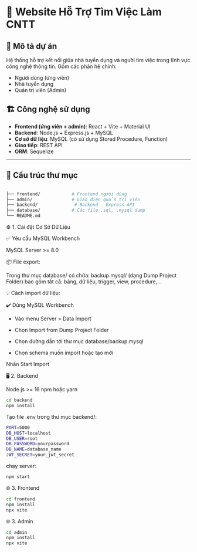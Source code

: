 # 💼 Website Hỗ Trợ Tìm Việc Làm CNTT

## 🧩 Mô tả dự án

Hệ thống hỗ trợ kết nối giữa nhà tuyển dụng và người tìm việc trong lĩnh vực công nghệ thông tin. Gồm các phân hệ chính:

- Người dùng (ứng viên)
- Nhà tuyển dụng
- Quản trị viên (Admin)

## 🏗 Công nghệ sử dụng

- **Frontend (ứng viên + admin)**: React + Vite + Material UI
- **Backend**: Node.js + Express.js + MySQL
- **Cơ sở dữ liệu**: MySQL (có sử dụng Stored Procedure, Function)
- **Giao tiếp**: REST API
- **ORM**: Sequelize

---

## 📁 Cấu trúc thư mục

```bash

├── frontend/            # Frontend người dùng
├── admin/               # Giao diện quản trị viên
├── backend/              # Backend - Express API
├── database/            # Các file .sql, .mysql dump
└── README.md
```

⚙️ 1. Cài đặt Cơ Sở Dữ Liệu

✅ Yêu cầu
MySQL Workbench

MySQL Server >= 8.0

📦 File export:

Trong thư mục database/ có chứa:
backup.mysql/ (dạng Dump Project Folder) bao gồm tất cả: bảng, dữ liệu, trigger, view, procedure,...

💡 Cách import dữ liệu:

✔️ Dùng MySQL Workbench

- Vào menu Server > Data Import

- Chọn Import from Dump Project Folder

- Chọn đường dẫn tới thư mục database/backup.mysql

- Chọn schema muốn import hoặc tạo mới

Nhấn Start Import

🖥️ 2. Backend

Node.js >= 16
npm hoặc yarn

```bash
cd backend
npm install
```

Tạo file .env trong thư mục backend/:

```bash
PORT=5000
DB_HOST=localhost
DB_USER=root
DB_PASSWORD=yourpassword
DB_NAME=database_name
JWT_SECRET=your_jwt_secret
```

chạy server:

```bash
npm start
```

🌐 3. Frontend

```bash
cd frontend
npm install
npx vite
```

🌐 3. Admin

```bash
cd admin
npm install
npx vite
```
